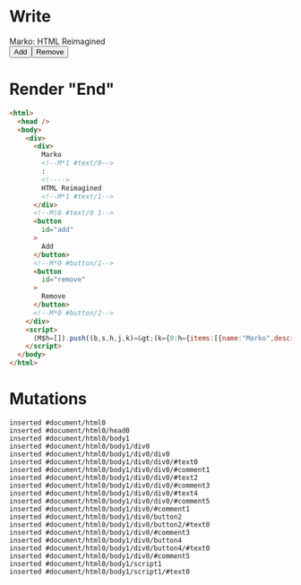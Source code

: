 # Write
  <div><div>Marko<!M*1 #text/0>: <!>HTML Reimagined<!M*1 #text/1></div><!M|0 #text/0 1><button id=add>Add</button><!M*0 #button/1><button id=remove>Remove</button><!M*0 #button/2></div><script>(M$h=[]).push((b,s,h,j,k)=>(k={0:h={items:[{name:"Marko",description:"HTML Reimagined"}],"#text/0(":new Map([[0,j={}]])},1:j,$global:{}},j._=h,k),[0,"packages/translator-tags/src/__tests__/fixtures/for-destructure/template.marko_0_items",])</script>


# Render "End"
```html
<html>
  <head />
  <body>
    <div>
      <div>
        Marko
        <!--M*1 #text/0-->
        : 
        <!---->
        HTML Reimagined
        <!--M*1 #text/1-->
      </div>
      <!--M|0 #text/0 1-->
      <button
        id="add"
      >
        Add
      </button>
      <!--M*0 #button/1-->
      <button
        id="remove"
      >
        Remove
      </button>
      <!--M*0 #button/2-->
    </div>
    <script>
      (M$h=[]).push((b,s,h,j,k)=&gt;(k={0:h={items:[{name:"Marko",description:"HTML Reimagined"}],"#text/0(":new Map([[0,j={}]])},1:j,$global:{}},j._=h,k),[0,"packages/translator-tags/src/__tests__/fixtures/for-destructure/template.marko_0_items",])
    </script>
  </body>
</html>
```

# Mutations
```
inserted #document/html0
inserted #document/html0/head0
inserted #document/html0/body1
inserted #document/html0/body1/div0
inserted #document/html0/body1/div0/div0
inserted #document/html0/body1/div0/div0/#text0
inserted #document/html0/body1/div0/div0/#comment1
inserted #document/html0/body1/div0/div0/#text2
inserted #document/html0/body1/div0/div0/#comment3
inserted #document/html0/body1/div0/div0/#text4
inserted #document/html0/body1/div0/div0/#comment5
inserted #document/html0/body1/div0/#comment1
inserted #document/html0/body1/div0/button2
inserted #document/html0/body1/div0/button2/#text0
inserted #document/html0/body1/div0/#comment3
inserted #document/html0/body1/div0/button4
inserted #document/html0/body1/div0/button4/#text0
inserted #document/html0/body1/div0/#comment5
inserted #document/html0/body1/script1
inserted #document/html0/body1/script1/#text0
```